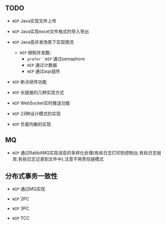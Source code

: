 TODO
---

*   `WIP`   Java实现文件上传

*   `WIP`   Java实现excel文件格式的导入导出

*   `WIP`   Java高并发场景下实现限流
    -   `WIP`   限制并发数:
        -   `prefer``WIP`   通过semaphore
        -   `WIP`   通过计数器
        -   `WIP`   通过aqs组件
        

*   `WIP`   断点续传功能

*   `WIP`   长链接的几种实现方式

*   `WIP`   WebSocket实时推送功能


*   `WIP`   23种设计模式的实现

*   `WIP`   负载均衡的实现


MQ
---

-   `WIP`   通过RabbitMQ实现消息的多样化处理(有些日志打印到控制台,有些日志抛弃,有些日志记录到文件中),注意不用责任链模式


分布式事务一致性
---

-   `WIP`   通过MQ实现

-   `WIP`   2PC

-   `WIP`   3PC

-   `WIP`   TCC





